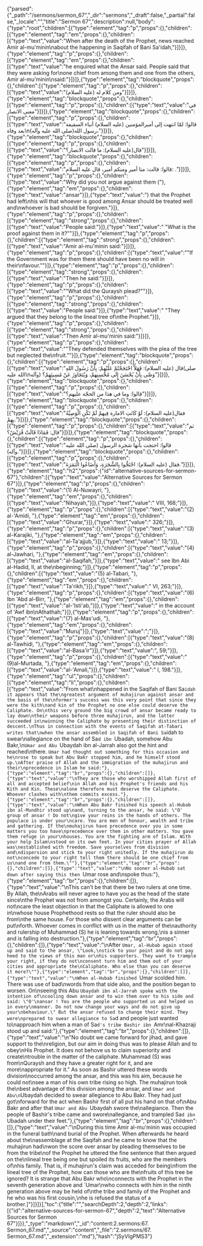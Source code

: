 {"parsed":{"_path":"/sermons/sermon_67","_dir":"sermons","_draft":false,"_partial":false,"_locale":"","title":"Sermon 67","description":null,"body":{"type":"root","children":[{"type":"element","tag":"p","props":{},"children":[{"type":"element","tag":"em","props":{},"children":[{"type":"text","value":"When after the death of the Prophet, news reached Amir al-mu'minin\nabout the happening in Saqifah of Bani Sa'idah,"}]}]},{"type":"element","tag":"p","props":{},"children":[{"type":"element","tag":"em","props":{},"children":[{"type":"text","value":"he enquired what the Ansar said. People said that they were asking for\none chief from among them and one from the others, Amir al-mu'minin\nsaid:"}]}]},{"type":"element","tag":"blockquote","props":{},"children":[{"type":"element","tag":"p","props":{},"children":[{"type":"text","value":"ومن كلام له (عليه السلام)"}]}]},{"type":"element","tag":"blockquote","props":{},"children":[{"type":"element","tag":"p","props":{},"children":[{"type":"text","value":"في معنى الانصار"}]}]},{"type":"element","tag":"blockquote","props":{},"children":[{"type":"element","tag":"p","props":{},"children":[{"type":"text","value":"قالوا: لمّا انتهت إلى أميرالمؤمنين (عليه السلام) أنباء السقيفة بعد وفاة\nرسول الله(صلى الله عليه وآله)،"}]}]},{"type":"element","tag":"blockquote","props":{},"children":[{"type":"element","tag":"p","props":{},"children":[{"type":"text","value":"قال(عليه السلام): ما قالت الانصار؟"}]}]},{"type":"element","tag":"blockquote","props":{},"children":[{"type":"element","tag":"p","props":{},"children":[{"type":"text","value":"قالوا: قالت: منا أمير ومنكم أمير، قال عليه السلام: ."}]}]},{"type":"element","tag":"p","props":{},"children":[{"type":"text","value":"Why did you not argue against them ("},{"type":"element","tag":"em","props":{},"children":[{"type":"text","value":"ansar"}]},{"type":"text","value":") that the Prophet had left\nhis will that whoever is good among Ansar should be treated well and\nwhoever is bad should be forgiven."}]},{"type":"element","tag":"p","props":{},"children":[{"type":"element","tag":"strong","props":{},"children":[{"type":"text","value":"People said:"}]},{"type":"text","value":" \"What is the proof against them in it?\""}]},{"type":"element","tag":"p","props":{},"children":[{"type":"element","tag":"strong","props":{},"children":[{"type":"text","value":"Amir al-mu'minin said:"}]}]},{"type":"element","tag":"p","props":{},"children":[{"type":"text","value":"\"If the Government was for them there should have been no will in their\nfavour.\""}]},{"type":"element","tag":"p","props":{},"children":[{"type":"element","tag":"strong","props":{},"children":[{"type":"text","value":"Then he said:"}]}]},{"type":"element","tag":"p","props":{},"children":[{"type":"text","value":"\"What did the Quraysh plead?\""}]},{"type":"element","tag":"p","props":{},"children":[{"type":"element","tag":"strong","props":{},"children":[{"type":"text","value":"People said:"}]},{"type":"text","value":" \"They argued that they belong to the lineal tree of\nthe Prophet."}]},{"type":"element","tag":"p","props":{},"children":[{"type":"element","tag":"strong","props":{},"children":[{"type":"text","value":"Then Amir al-mu'minin said:"}]}]},{"type":"element","tag":"p","props":{},"children":[{"type":"text","value":"\"They defended themselves with the plea of the tree but neglected the\nfruit.\""}]},{"type":"element","tag":"blockquote","props":{},"children":[{"type":"element","tag":"p","props":{},"children":[{"type":"text","value":"قال (عليه السلام): فَهَلاَّ احْتَجَجْتُمْ عَلَيْهِمْ: بِأَنَّ رَسُولَ اللهِ(صلى الله عليه\nوآله) وَصَّى بِأَنْ يُحْسَنَ إِلَى مُحْسِنِهمْ، وَيُتَجَاوَزَ عَنْ مُسِيئِهِمْ؟"}]}]},{"type":"element","tag":"blockquote","props":{},"children":[{"type":"element","tag":"p","props":{},"children":[{"type":"text","value":"قالوا: وما في هذا من الحجّة عليهم؟"}]}]},{"type":"element","tag":"blockquote","props":{},"children":[{"type":"element","tag":"p","props":{},"children":[{"type":"text","value":"فقال(عليه السلام): لَوْ كَانَتِ الامارة فِيهمْ لَمْ تَكُنِ الْوَصِيَّةُ بِهِمْ."}]}]},{"type":"element","tag":"blockquote","props":{},"children":[{"type":"element","tag":"p","props":{},"children":[{"type":"text","value":"ثم قال: فَمَاذَا قَالَتْ قُرَيْشٌ؟"}]}]},{"type":"element","tag":"blockquote","props":{},"children":[{"type":"element","tag":"p","props":{},"children":[{"type":"text","value":"قالوا: احتجت بأَنها شجرة الرسول (صلى الله عليه وآله)."}]}]},{"type":"element","tag":"blockquote","props":{},"children":[{"type":"element","tag":"p","props":{},"children":[{"type":"text","value":"فقال (عليه السلام): احْتَجُّوا بِالشَّجَرَةِ، وَأَضَاعُوا الَّثمَرَةَ."}]}]},{"type":"element","tag":"h2","props":{"id":"alternative-sources-for-sermon-67"},"children":[{"type":"text","value":"Alternative Sources for Sermon 67"}]},{"type":"element","tag":"p","props":{},"children":[{"type":"text","value":"(1) Al-Nuwayri, "},{"type":"element","tag":"em","props":{},"children":[{"type":"text","value":"Nihayah,"}]},{"type":"text","value":" VIII, 168;"}]},{"type":"element","tag":"p","props":{},"children":[{"type":"text","value":"(2) al-'Amidi, "},{"type":"element","tag":"em","props":{},"children":[{"type":"text","value":"Ghurar,"}]},{"type":"text","value":" 326;"}]},{"type":"element","tag":"p","props":{},"children":[{"type":"text","value":"(3) al-Karajiki, "},{"type":"element","tag":"em","props":{},"children":[{"type":"text","value":"al-Ta'ajjub,"}]},{"type":"text","value":" 13;"}]},{"type":"element","tag":"p","props":{},"children":[{"type":"text","value":"(4) al-Jawhari, "},{"type":"element","tag":"em","props":{},"children":[{"type":"text","value":"al-Saqifah,"}]},{"type":"text","value":" see Ibn Abi al-Hadid, II, at the\nbeginning;"}]},{"type":"element","tag":"p","props":{},"children":[{"type":"text","value":"(5) al-Tabari, "},{"type":"element","tag":"em","props":{},"children":[{"type":"text","value":"Ta'rikh,"}]},{"type":"text","value":" VI, 263;"}]},{"type":"element","tag":"p","props":{},"children":[{"type":"text","value":"(6) Ibn 'Abd al-Birr, "},{"type":"element","tag":"em","props":{},"children":[{"type":"text","value":"al-'Isti'ab,"}]},{"type":"text","value":" in the account of 'Awf ibn\nAthathah;"}]},{"type":"element","tag":"p","props":{},"children":[{"type":"text","value":"(7) al-Mas'udi, "},{"type":"element","tag":"em","props":{},"children":[{"type":"text","value":"Muruj"}]},{"type":"text","value":";"}]},{"type":"element","tag":"p","props":{},"children":[{"type":"text","value":"(8) al-Tawhidi, "},{"type":"element","tag":"em","props":{},"children":[{"type":"text","value":"al-Basa'ir"}]},{"type":"text","value":", 59;"}]},{"type":"element","tag":"p","props":{},"children":[{"type":"text","value":"(9)al-Murtada, "},{"type":"element","tag":"em","props":{},"children":[{"type":"text","value":"al-'Amali,"}]},{"type":"text","value":" I, 198."}]},{"type":"element","tag":"ul","props":{},"children":[{"type":"element","tag":"li","props":{},"children":[{"type":"text","value":"From what\nhappened in the Saqifah of Bani Sa`idah it appears that the\ngreatest argument of muhajirun against ansar and the basis of the\nformer's success was this very point that since they were the kith\nand kin of the Prophet no one else could deserve the Caliphate. On\nthis very ground the big crowd of ansar became ready to lay down\ntheir weapons before three muhajirun, and the latter succeeded in\nwinning the Caliphate by presenting their distinction of descent.\nThus in connection with the events of Saqifah at-Tabari writes that\nwhen the ansar assembled in Saqifah of Bani Sa`idah to swear\nallegiance on the hand of Sa`d ibn `Ubadah, somehow Abu Bakr,\n`Umar and Abu `Ubaydah ibn al-Jarrah also got the hint and reached\nthere. `Umar had thought out something for this occasion and he\nrose to speak but Abu Bakr stopped him, and he himself stood up.\nAfter praise of Allah and the immigration of the muhajirun and their\nprecedence in Islam he said:"},{"type":"element","tag":"br","props":{},"children":[]},{"type":"text","value":"\nThey are those who worshipped Allah first of all and accepted belief\nin Allah and his Prophet's friends and his Kith and Kin. These\nalone therefore must deserve the Caliphate. Whoever clashes with\nthem commits excess."},{"type":"element","tag":"br","props":{},"children":[]},{"type":"text","value":"\nWhen Abu Bakr finished his speech al-Hubab ibn al-Mundhir stood up\nand, turning to the ansar, he said: \"O' group of ansar ! Do not\ngive your reins in the hands of others. The populace is under your\ncare. You are men of honour, wealth and tribe and gathering. If the\nmuhajirun have precedence over you in some matters you too have\nprecedence over them in other matters. You gave them refuge in your\nhouses. You are the fighting arm of Islam. With your help Islam\nstood on its own feet. In your cities prayer of Allah was\nestablished with freedom. Save yourselves from division and\ndispersion and stick to your right unitedly. If the muhajirun do not\nconcede to your right tell them there should be one chief from us\nand one from them.\""},{"type":"element","tag":"br","props":{},"children":[]},{"type":"text","value":"\nNo sooner al-Hubab sat down after saying this then `Umar rose and\nspoke thus:"},{"type":"element","tag":"br","props":{},"children":[]},{"type":"text","value":"\nThis can't be that there be two rulers at one time. By Allah, the\nArabs will never agree to have you as the head of the state since\nthe Prophet was not from amongst you. Certainly, the Arabs will not\ncare the least objection in that the Caliphate is allowed to one in\nwhose house Prophethood rests so that the ruler should also be from\nthe same house. For those who dissent clear arguments can be put\nforth. Whoever comes in conflict with us in the matter of the\nauthority and rulership of Muhammad (S) he is leaning towards wrong,\nis a sinner and is falling into destruction."},{"type":"element","tag":"br","props":{},"children":[]},{"type":"text","value":"\nAfter `Umar, al-Hubab again stood up and said to the ansar, \"Look,\nstick to your point and do not pay heed to the views of this man or\nhis supporters. They want to trample your right, if they do not\nconsent turn him and them out of your cities and appropriate the\nCaliphate. Who else than you can deserve it more?\""},{"type":"element","tag":"br","props":{},"children":[]},{"type":"text","value":"\nWhen al-Hubab finished `Umar scolded him. There was use of bad\nwords from that side also, and the position began to worsen. On\nseeing this Abu `Ubaydah ibn al-Jarrah spoke with the intention of\ncooling down ansar and to win them over to his side and said: \"O'\nansar ! You are the people who supported us and helped us in every\nmanner. Do not now change your ways and do not give up your\nbehaviour.\" But the ansar refused to change their mind. They were\nprepared to swear allegiance to Sa`d and people just wanted to\napproach him when a man of Sa`d's tribe Bashir ibn `Amr\nal-Khazraji stood up and said:"},{"type":"element","tag":"br","props":{},"children":[]},{"type":"text","value":"\n\"No doubt we came forward for jihad, and gave support to the\nreligion, but our aim in doing thus was to please Allah and to obey\nHis Prophet. It does not behove us to claim superiority and create\ntrouble in the matter of the caliphate. Muhammad (S) was from\nQuraysh and they have a greater right for it, and are more\nappropriate for it.\" As soon as Bashir uttered these words division\noccurred among the ansar, and this was his aim, because he could not\nsee a man of his own tribe rising so high. The muhajirun took the\nbest advantage of this division among the ansar, and `Umar and Abu\n`Ubaydah decided to swear allegiance to Abu Bakr. They had just got\nforward for the act when Bashir first of all put his hand on that of\nAbu Bakr and after that `Umar and Abu `Ubaydah swore the\nallegiance. Then the people of Bashir's tribe came and swore\nallegiance, and trampled Sa`d ibn `Ubadah under their feet."},{"type":"element","tag":"br","props":{},"children":[]},{"type":"text","value":"\nDuring this time Amir al-mu'minin was occupied in the funeral bath\nand burial of the Prophet. When afterwards he heard about the\nassemblage at the Saqifah and he came to know that the muhajirun had\nwon the score over ansar by pleading themselves to be from the tribe\nof the Prophet he uttered the fine sentence that then argued on the\nlineal tree being one but spoiled its fruits, who are the members of\nhis family. That is, if muhajirun's claim was acceded for being\nfrom the lineal tree of the Prophet, how can those who are the\nfruits of this tree be ignored? It is strange that Abu Bakr who\nconnects with the Prophet in the seventh generation above and `Umar\nwho connects with him in the ninth generation above may be held of\nthe tribe and family of the Prophet and he who was his first cousin,\nhe is refused the status of a brother.]"}]}]}],"toc":{"title":"","searchDepth":2,"depth":2,"links":[{"id":"alternative-sources-for-sermon-67","depth":2,"text":"Alternative Sources for Sermon 67"}]}},"_type":"markdown","_id":"content:2.sermons:67. Sermon_67.md","_source":"content","_file":"2.sermons/67. Sermon_67.md","_extension":"md"},"hash":"jSyVIgPMS3"}